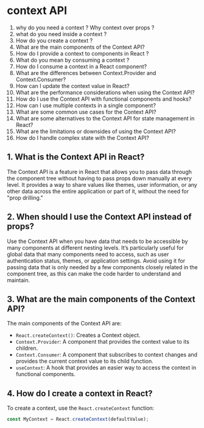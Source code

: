 # context API

1. why do you need a context ?  Why context over props ? 
2. what do you need inside a context ? 
3. How do you create a context ?
4. What are the main components of the Context API? 
5. How do I provide a context to components in React ?
6. What do you mean by consuming a context ?
7. How do I consume a context in a React component?
8. What are the differences between Context.Provider and Context.Consumer?
9. How can I update the context value in React?
10. What are the performance considerations when using the Context API?
11. How do I use the Context API with functional components and hooks?
12. How can I use multiple contexts in a single component?
13. What are some common use cases for the Context API?
14. What are some alternatives to the Context API for state management in React?
15. What are the limitations or downsides of using the Context API?
16. How do I handle complex state with the Context API?



## 1. What is the Context API in React?
The Context API is a feature in React that allows you to pass data through the component tree without having to pass props down manually at every level. It provides a way to share values like themes, user information, or any other data across the entire application or part of it, without the need for "prop drilling."

## 2. When should I use the Context API instead of props?
Use the Context API when you have data that needs to be accessible by many components at different nesting levels. It’s particularly useful for global data that many components need to access, such as user authentication status, themes, or application settings. Avoid using it for passing data that is only needed by a few components closely related in the component tree, as this can make the code harder to understand and maintain.

## 3. What are the main components of the Context API?
The main components of the Context API are:
- `React.createContext()`: Creates a Context object.
- `Context.Provider`: A component that provides the context value to its children.
- `Context.Consumer`: A component that subscribes to context changes and provides the current context value to its child function.
- `useContext`: A hook that provides an easier way to access the context in functional components.

## 4. How do I create a context in React?
To create a context, use the `React.createContext` function:
```javascript
const MyContext = React.createContext(defaultValue);






